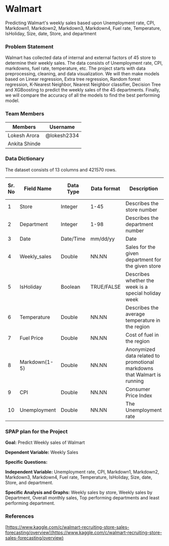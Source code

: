 # Walmart
Predicting Walmart's weekly sales based upon Unemployment rate, CPI, Markdown1, Markdown2, Markdown3, Markdown4, Fuel rate, Temperature, IsHoliday, Size, date, Store, and department

### Problem Statement

Walmart has collected data of internal and external factors of 45 store to determine their weekly sales. The data consists of Unemployment rate, CPI, markdowns, fuel rate, temperature, etc. The project starts with data preprocessing, cleaning, and data visualization. We will then make models based on Linear regression, Extra tree regression, Random forest regression, K-Nearest Neighbor, Nearest Neighbor classifier, Decision Tree and XGBoosting to predict the weekly sales of the 45 departments. Finally, we will compare the accuracy of all the models to find the best performing model.

### Team Members
| Members  | Username |
| ------------- | ------------- |
|  Lokesh Arora | @lokesh2334 |
| Ankita Shinde  |  |

### Data Dictionary

The dataset consists of 13 columns and 421570 rows.

| Sr. No | Field Name | Data Type | Data format | Description | Accepts Null values? |
| ------ | ------ | ------ | ------ | ------ | ------ |
| 1 | Store | Integer | 1-45 | Describes the store number | N |
| 2 | Department | Integer | 1-98 | Describes the department number | N |
| 3 | Date | Date/Time | mm/dd/yy | Date | Y |
| 4 | Weekly_sales | Double | NN.NN | Sales for the given department for the given store | N |
| 5 | IsHoliday | Boolean | TRUE/FALSE | Describes whether the week is a special holiday week  | N |
| 6 | Temperature | Double | NN.NN | Describes the average temperature in the region | N |
| 7 | Fuel Price | Double | NN.NN | Cost of fuel in the region | N |
| 8 | Markdown(1-5) | Double | NN.NN | Anonymized data related to promotional markdowns that Walmart is running | Y |
| 9 | CPI | Double | NN.NN | Consumer Price Index | N |
| 10 | Unemployment | Double | NN.NN | The Unemployment rate | N |


### SPAP plan for the Project

**Goal:** Predict Weekly sales of Walmart

**Dependent Variable:** Weekly Sales

**Specific Questions:**

**Independent Variable:** Unemployment rate, CPI, Markdown1, Markdown2, Markdown3, Markdown4, Fuel rate, Temperature, IsHoliday, Size, date, Store, and department.

**Specific Analysis and Graphs:** Weekly sales by store, Weekly sales by Department, Overall monthly sales, Top performing departments and least performing department.

### References
[https://www.kaggle.com/c/walmart-recruiting-store-sales-forecasting/overview](https://www.kaggle.com/c/walmart-recruiting-store-sales-forecasting/overview)

